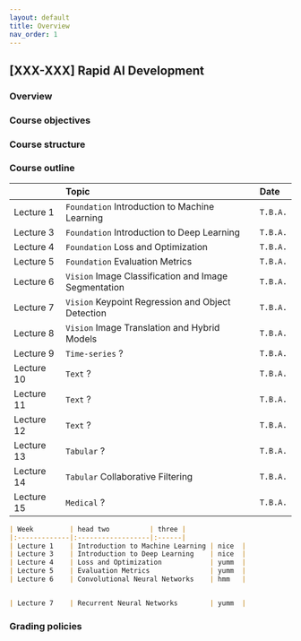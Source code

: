 ```yaml
---
layout: default
title: Overview
nav_order: 1
---
```


## [XXX-XXX] Rapid AI Development

### Overview

### Course objectives

### Course structure

### Course outline
|              | Topic                                                | Date     |
|:-------------|:-----------------------------------------------------|:---------|
| Lecture 1    | `Foundation` Introduction to Machine Learning        | `T.B.A.` |
| Lecture 3    | `Foundation` Introduction to Deep Learning           | `T.B.A.` |
| Lecture 4    | `Foundation` Loss and Optimization                   | `T.B.A.` |
| Lecture 5    | `Foundation` Evaluation Metrics                      | `T.B.A.` |
| Lecture 6    | `Vision` Image Classification and Image Segmentation | `T.B.A.` |
| Lecture 7    | `Vision` Keypoint Regression and Object Detection    | `T.B.A.` |
| Lecture 8    | `Vision` Image Translation and Hybrid Models         | `T.B.A.` |
| Lecture 9    | `Time-series` ?                                      | `T.B.A.` |
| Lecture 10   | `Text` ?                                             | `T.B.A.` |
| Lecture 11   | `Text` ?                                             | `T.B.A.` |
| Lecture 12   | `Text` ?                                             | `T.B.A.` |
| Lecture 13   | `Tabular` ?                                          | `T.B.A.` |
| Lecture 14   | `Tabular` Collaborative Filtering                    | `T.B.A.` |
| Lecture 15   | `Medical` ?                                          | `T.B.A.` |

```markdown
| Week         | head two          | three |
|:-------------|:------------------|:------|
| Lecture 1    | Introduction to Machine Learning | nice  |
| Lecture 3    | Introduction to Deep Learning    | nice  |
| Lecture 4    | Loss and Optimization            | yumm  |
| Lecture 5    | Evaluation Metrics               | yumm  |
| Lecture 6    | Convolutional Neural Networks    | hmm   |


| Lecture 7    | Recurrent Neural Networks        | yumm  |
```

### Grading policies
